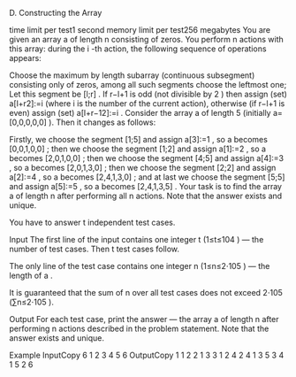 D. Constructing the Array

time limit per test1 second
memory limit per test256 megabytes
You are given an array a
 of length n
 consisting of zeros. You perform n
 actions with this array: during the i
-th action, the following sequence of operations appears:

Choose the maximum by length subarray (continuous subsegment) consisting only of zeros, among all such segments choose the leftmost one;
Let this segment be [l;r]
. If r−l+1
 is odd (not divisible by 2
) then assign (set) a[l+r2]:=i
 (where i
 is the number of the current action), otherwise (if r−l+1
 is even) assign (set) a[l+r−12]:=i
.
Consider the array a
 of length 5
 (initially a=[0,0,0,0,0]
). Then it changes as follows:

Firstly, we choose the segment [1;5]
 and assign a[3]:=1
, so a
 becomes [0,0,1,0,0]
;
then we choose the segment [1;2]
 and assign a[1]:=2
, so a
 becomes [2,0,1,0,0]
;
then we choose the segment [4;5]
 and assign a[4]:=3
, so a
 becomes [2,0,1,3,0]
;
then we choose the segment [2;2]
 and assign a[2]:=4
, so a
 becomes [2,4,1,3,0]
;
and at last we choose the segment [5;5]
 and assign a[5]:=5
, so a
 becomes [2,4,1,3,5]
.
Your task is to find the array a
 of length n
 after performing all n
 actions. Note that the answer exists and unique.

You have to answer t
 independent test cases.

Input
The first line of the input contains one integer t
 (1≤t≤104
) — the number of test cases. Then t
 test cases follow.

The only line of the test case contains one integer n
 (1≤n≤2⋅105
) — the length of a
.

It is guaranteed that the sum of n
 over all test cases does not exceed 2⋅105
 (∑n≤2⋅105
).

Output
For each test case, print the answer — the array a
 of length n
 after performing n
 actions described in the problem statement. Note that the answer exists and unique.

Example
InputCopy
6
1
2
3
4
5
6
OutputCopy
1 
1 2 
2 1 3 
3 1 2 4 
2 4 1 3 5 
3 4 1 5 2 6 